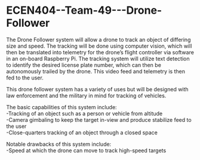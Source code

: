 # ECEN404--Team-49---Drone-Follower
The Drone Follower system will allow a drone to track an object of differing size and speed. The tracking will be done using computer vision, which will then be translated into telemetry for the drone’s flight controller via software in an on-board Raspberry Pi. The tracking system will utilize text detection to identify the desired license plate number, which can then be autonomously trailed by the drone. This video feed and telemetry is then fed to the user. 

This drone follower system has a variety of uses but will be designed with law enforcement and the military in mind for tracking of vehicles.  

The basic capabilities of this system include:    
  -Tracking of an object such as a person or vehicle from altitude    
  -Camera gimbaling to keep the target in-view and produce stabilize feed to the user   
  -Close-quarters tracking of an object through a closed space 
  
Notable drawbacks of this system include:  
  -Speed at which the drone can move to track high-speed targets 
